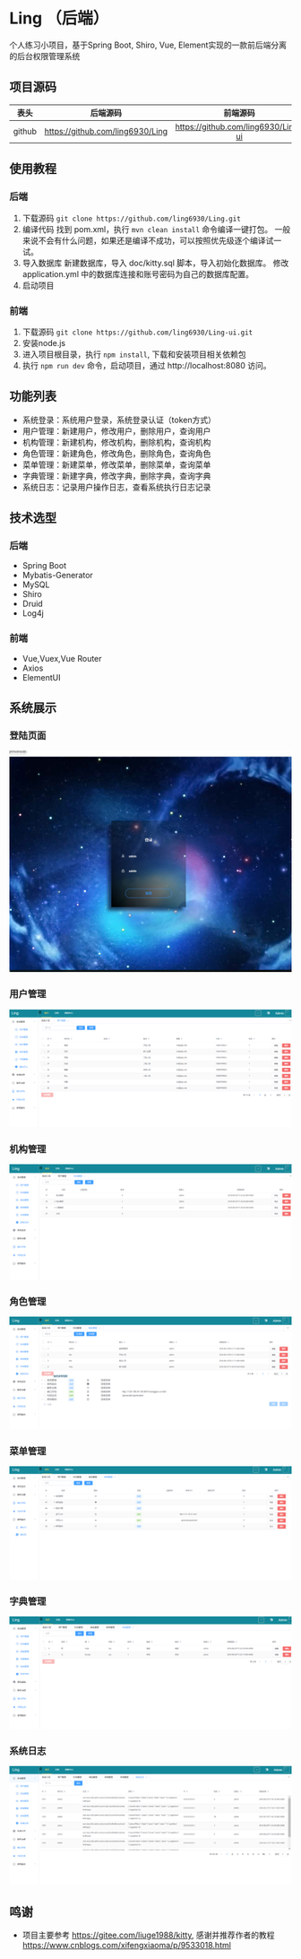 # Ling （后端）

个人练习小项目，基于Spring Boot, Shiro, Vue, Element实现的一款前后端分离的后台权限管理系统

## 项目源码

 表头|后端源码|前端源码
  ---| :--:  | :--:
github|https://github.com/ling6930/Ling|https://github.com/ling6930/Ling-ui

## 使用教程

### 后端

1. 下载源码
   `git clone https://github.com/ling6930/Ling.git`
2. 编译代码
  找到 pom.xml，执行 `mvn clean install` 命令编译一键打包。
  一般来说不会有什么问题，如果还是编译不成功，可以按照优先级逐个编译试一试。
3. 导入数据库
   新建数据库，导入 doc/kitty.sql 脚本，导入初始化数据库。
   修改 application.yml 中的数据库连接和账号密码为自己的数据库配置。
4. 启动项目

### 前端

1. 下载源码
   `git clone https://github.com/ling6930/Ling-ui.git`
2. 安装node.js
3. 进入项目根目录，执行 `npm install`, 下载和安装项目相关依赖包
4. 执行 `npm run dev` 命令，启动项目，通过 http://localhost:8080 访问。

## 功能列表

- 系统登录：系统用户登录，系统登录认证（token方式）
- 用户管理：新建用户，修改用户，删除用户，查询用户
- 机构管理：新建机构，修改机构，删除机构，查询机构
- 角色管理：新建角色，修改角色，删除角色，查询角色
- 菜单管理：新建菜单，修改菜单，删除菜单，查询菜单
- 字典管理：新建字典，修改字典，删除字典，查询字典
- 系统日志：记录用户操作日志，查看系统执行日志记录

## 技术选型

### 后端
- Spring Boot 
- Mybatis-Generator
- MySQL 
- Shiro
- Druid
- Log4j

### 前端
- Vue,Vuex,Vue Router
- Axios
- ElementUI

## 系统展示

### 登陆页面
![Image text](https://github.com/ling6930/Ling-ui/blob/master/img-storage/%E7%99%BB%E9%99%86%E9%A1%B5%E9%9D%A2.PNG)

### 用户管理
![Image text](https://github.com/ling6930/Ling-ui/blob/master/img-storage/%E7%94%A8%E6%88%B7%E7%AE%A1%E7%90%86.PNG)

### 机构管理
![Image text](https://github.com/ling6930/Ling-ui/blob/master/img-storage/%E6%9C%BA%E6%9E%84%E7%AE%A1%E7%90%86.PNG)

### 角色管理
![Image text](https://github.com/ling6930/Ling-ui/blob/master/img-storage/%E8%A7%92%E8%89%B2%E7%AE%A1%E7%90%86.PNG)

### 菜单管理
![Image text](https://github.com/ling6930/Ling-ui/blob/master/img-storage/%E8%8F%9C%E5%8D%95%E7%AE%A1%E7%90%86.PNG)


### 字典管理
![Image text](https://github.com/ling6930/Ling-ui/blob/master/img-storage/%E5%AD%97%E5%85%B8%E7%AE%A1%E7%90%86.PNG)


### 系统日志
![Image text](https://github.com/ling6930/Ling-ui/blob/master/img-storage/%E7%B3%BB%E7%BB%9F%E6%97%A5%E5%BF%97.PNG)

## 鸣谢

- 项目主要参考 https://gitee.com/liuge1988/kitty, 感谢并推荐作者的教程 https://www.cnblogs.com/xifengxiaoma/p/9533018.html


